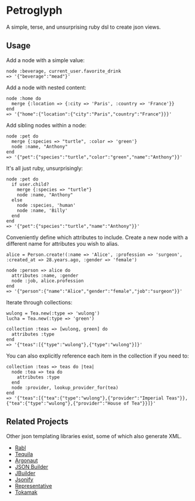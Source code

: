 # Petroglyph

A simple, terse, and unsurprising ruby dsl to create json views.

## Usage

Add a node with a simple value:

    node :beverage, current_user.favorite_drink
    => '{"beverage":"mead"}'

Add a node with nested content:

    node :home do
      merge {:location => {:city => 'Paris', :country => 'France'}}
    end
    => '{"home":{"location":{"city":"Paris","country":"France"}}}'

Add sibling nodes within a node:

    node :pet do
      merge {:species => "turtle", :color => 'green'}
      node :name, "Anthony"
    end
    => '{"pet":{"species":"turtle","color":"green","name":"Anthony"}}'

It's all just ruby, unsurprisingly:

    node :pet do
      if user.child?
        merge {:species => "turtle"}
        node :name, "Anthony"
      else
        node :species, 'human'
        node :name, 'Billy'
      end
    end
    => '{"pet":{"species":"turtle","name":"Anthony"}}'

Conveniently define which attributes to include. Create a new node with a different name for attributes you wish to alias.

    alice = Person.create!(:name => 'Alice', :profession => 'surgeon', :created_at => 28.years.ago, :gender => 'female')

    node :person => alice do
      attributes :name, :gender
      node :job, alice.profession
    end
    => '{"person":{"name":"Alice","gender":"female","job":"surgeon"}}'

Iterate through collections:

    wulong = Tea.new(:type => 'wulong')
    lucha = Tea.new(:type => 'green')

    collection :teas => [wulong, green] do
      attributes :type
    end
    => '{"teas":[{"type":"wulong"},{"type":"wulong"}]}'


You can also explicitly reference each item in the collection if you need to:

    collection :teas => teas do |tea|
      node :tea => tea do
        attributes :type
      end
      node :provider, lookup_provider_for(tea)
    end
    => '{"teas":[{"tea":{"type":"wulong"},{"provider":"Imperial Teas"}},{"tea":{"type":"wulong"},{"provider":"House of Tea"}}]}'


## Related Projects

Other json templating libraries exist, some of which also generate XML.

* [Rabl](https://github.com/nesquena/rabl)
* [Tequila](https://github.com/inem/tequila)
* [Argonaut](https://github.com/jbr/argonaut)
* [JSON Builder](https://github.com/dewski/json_builder)
* [JBuilder](https://github.com/rails/jbuilder)
* [Jsonify](https://github.com/bsiggelkow/jsonify)
* [Representative](https://github.com/mdub/representative)
* [Tokamak](https://github.com/abril/tokamak)
